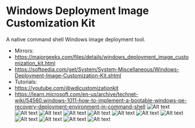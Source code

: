 # Windows Deployment Image Customization Kit
A native command shell Windows image deployment tool.
- Mirrors:
- https://majorgeeks.com/files/details/windows_deployment_image_customization_kit.html
- https://softpedia.com/get/System/System-Miscellaneous/Windows-Deployment-Image-Customization-Kit.shtml
- Tutorials:
- https://youtube.com/@wdicustomizationkit
- https://learn.microsoft.com/en-us/archive/technet-wiki/54560.windows-1011-how-to-implement-a-bootable-windows-pe-recovery-deployment-environment-in-command-shell
![Alt text](https://raw.githubusercontent.com/joshuacline/documentation/main/windick/png/00.png "00")
![Alt text](https://raw.githubusercontent.com/joshuacline/documentation/main/windick/png/01.png "00")
![Alt text](https://raw.githubusercontent.com/joshuacline/documentation/main/windick/png/02.png "00")
![Alt text](https://raw.githubusercontent.com/joshuacline/documentation/main/windick/png/03.png "00")
![Alt text](https://raw.githubusercontent.com/joshuacline/documentation/main/windick/png/04.png "00")
![Alt text](https://raw.githubusercontent.com/joshuacline/documentation/main/windick/png/05.png "00")
![Alt text](https://raw.githubusercontent.com/joshuacline/documentation/main/windick/png/06.png "00")
![Alt text](https://raw.githubusercontent.com/joshuacline/documentation/main/windick/png/07.png "00")
![Alt text](https://raw.githubusercontent.com/joshuacline/documentation/main/windick/png/08.png "00")
![Alt text](https://raw.githubusercontent.com/joshuacline/documentation/main/windick/png/09.png "00")
![Alt text](https://raw.githubusercontent.com/joshuacline/documentation/main/windick/png/10.png "00")
![Alt text](https://raw.githubusercontent.com/joshuacline/documentation/main/windick/png/11.png "00")

